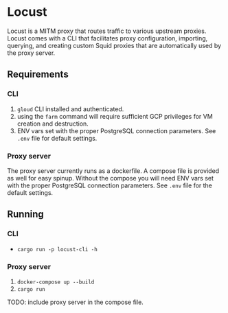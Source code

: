 # Locust

Locust is a MITM proxy that routes traffic to various upstream proxies. Locust comes with a CLI that facilitates proxy configuration, importing, querying, and creating custom Squid proxies that are automatically used by the proxy server.

## Requirements

### CLI

1. `gloud` CLI installed and authenticated.
2. using the `farm` command will require sufficient GCP privileges for VM creation and destruction.
3. ENV vars set with the proper PostgreSQL connection parameters. See `.env` file for default settings.

### Proxy server

The proxy server currently runs as a dockerfile. A compose file is provided as well for easy spinup. Without the compose you will need ENV vars set with the proper PostgreSQL connection parameters. See `.env` file for the default settings.

## Running

### CLI

- `cargo run -p locust-cli -h`

### Proxy server

1. `docker-compose up --build`
2. `cargo run`

TODO: include proxy server in the compose file.
